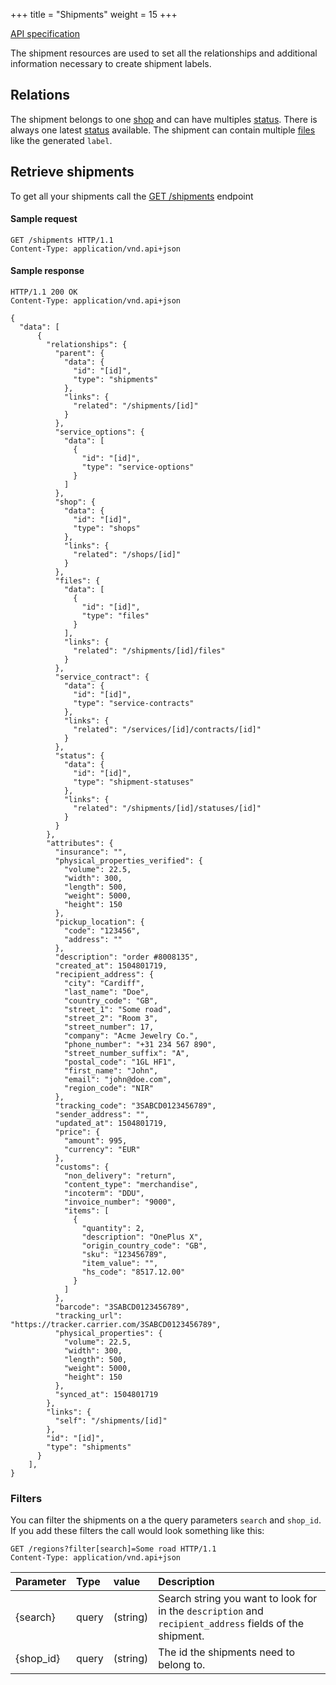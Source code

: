 +++
title = "Shipments"
weight = 15
+++

<em class="fa fa-fw fa-file-text-o"></em>[API specification](https://docs.myparcel.com/api-specification#/Shipments)

The shipment resources are used to set all the relationships and additional information necessary to create shipment labels.   

## Relations
The shipment belongs to one [shop](/api/resources/shops) and can have multiples [status](/api/resources/statuses). There is always one latest [status](/api/resources/statuses) available.
The shipment can contain multiple [files](/api/resources/files) like the generated `label`.


## Retrieve shipments
To get all your shipments call the [GET /shipments](https://docs.myparcel.com/api-specification#/Shipments/get_shipments) endpoint

#### Sample request
```http
GET /shipments HTTP/1.1
Content-Type: application/vnd.api+json
```

#### Sample response
```http
HTTP/1.1 200 OK
Content-Type: application/vnd.api+json

{
  "data": [
      {
        "relationships": {
          "parent": {
            "data": {
              "id": "[id]",
              "type": "shipments"
            },
            "links": {
              "related": "/shipments/[id]"
            }
          },
          "service_options": {
            "data": [
              {
                "id": "[id]",
                "type": "service-options"
              }
            ]
          },
          "shop": {
            "data": {
              "id": "[id]",
              "type": "shops"
            },
            "links": {
              "related": "/shops/[id]"
            }
          },
          "files": {
            "data": [
              {
                "id": "[id]",
                "type": "files"
              }
            ],
            "links": {
              "related": "/shipments/[id]/files"
            }
          },
          "service_contract": {
            "data": {
              "id": "[id]",
              "type": "service-contracts"
            },
            "links": {
              "related": "/services/[id]/contracts/[id]"
            }
          },
          "status": {
            "data": {
              "id": "[id]",
              "type": "shipment-statuses"
            },
            "links": {
              "related": "/shipments/[id]/statuses/[id]"
            }
          }
        },
        "attributes": {
          "insurance": "",
          "physical_properties_verified": {
            "volume": 22.5,
            "width": 300,
            "length": 500,
            "weight": 5000,
            "height": 150
          },
          "pickup_location": {
            "code": "123456",
            "address": ""
          },
          "description": "order #8008135",
          "created_at": 1504801719,
          "recipient_address": {
            "city": "Cardiff",
            "last_name": "Doe",
            "country_code": "GB",
            "street_1": "Some road",
            "street_2": "Room 3",
            "street_number": 17,
            "company": "Acme Jewelry Co.",
            "phone_number": "+31 234 567 890",
            "street_number_suffix": "A",
            "postal_code": "1GL HF1",
            "first_name": "John",
            "email": "john@doe.com",
            "region_code": "NIR"
          },
          "tracking_code": "3SABCD0123456789",
          "sender_address": "",
          "updated_at": 1504801719,
          "price": {
            "amount": 995,
            "currency": "EUR"
          },
          "customs": {
            "non_delivery": "return",
            "content_type": "merchandise",
            "incoterm": "DDU",
            "invoice_number": "9000",
            "items": [
              {
                "quantity": 2,
                "description": "OnePlus X",
                "origin_country_code": "GB",
                "sku": "123456789",
                "item_value": "",
                "hs_code": "8517.12.00"
              }
            ]
          },
          "barcode": "3SABCD0123456789",
          "tracking_url": "https://tracker.carrier.com/3SABCD0123456789",
          "physical_properties": {
            "volume": 22.5,
            "width": 300,
            "length": 500,
            "weight": 5000,
            "height": 150
          },
          "synced_at": 1504801719
        },
        "links": {
          "self": "/shipments/[id]"
        },
        "id": "[id]",
        "type": "shipments"
      }
    ],
}
```

### Filters
You can filter the shipments on a the query parameters `search` and `shop_id`.
If you add these filters the call would look something like this:

```http
GET /regions?filter[search]=Some road HTTP/1.1
Content-Type: application/vnd.api+json
```

| Parameter         | Type  | value     | Description        |
| ----------------- |:----- |:--------- |:------------------ |
| {search}          | query | (string)  | Search string you want to look for in the `description` and `recipient_address` fields of the shipment. |
| {shop_id}         | query | (string)  | The id the shipments need to belong to. |
